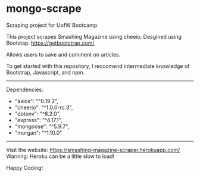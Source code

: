 # mongo-scrape
Scraping project for UofW Bootcamp

This project scrapes Smashing Magazine using cheeio. 
Desgined using Bootstap. https://getbootstrap.com/

Allows users to save and comment on articles. 

To get started with this repository, I reccomend intermediate knowledge of Bootstrap, Javascript, and npm.

----------------------------------------------------------------------

Dependencies: 

   *  "axios": "^0.19.2",
   *  "cheerio": "^1.0.0-rc.3",
   *  "dotenv": "^8.2.0",
   *  "express": "^4.17.1",
   *  "mongoose": "^5.9.7",
   *  "morgan": "^1.10.0"
   
------------------------------------------------------------------------

Visit the website: https://smashing-magazine-scraper.herokuapp.com/
Warning: Heroku can be a little slow to load! 

Happy Coding! 


